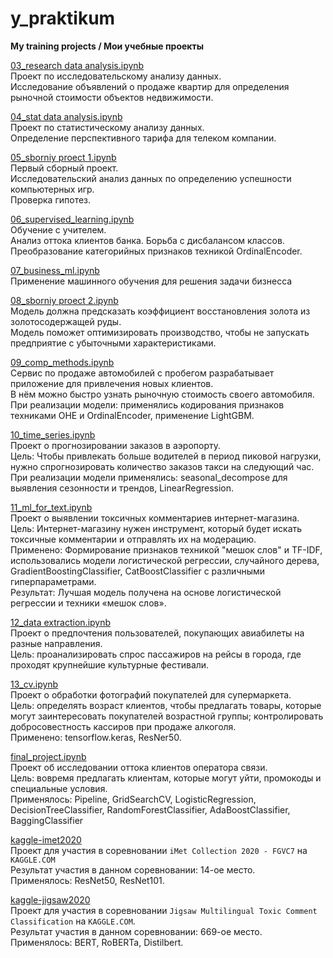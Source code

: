 # y_praktikum
**My training projects / Мои учебные проекты**

[3]: https://github.com/ponandrew100/y_praktikum/blob/master/03_research%20data%20analysis/03_research%20data%20analysis.ipynb  
[4]: https://github.com/ponandrew100/y_praktikum/blob/master/04_stat%20data%20analysis/04_stat%20data%20analysis.ipynb  
[5]: https://github.com/ponandrew100/y_praktikum/blob/master/05_sborniy%20proect%201/05_sborniy%20proect%201.ipynb  
[6]: https://github.com/ponandrew100/y_praktikum/blob/master/06_supervised_learning/06_supervised_learning.ipynb  
[7]: https://github.com/ponandrew100/y_praktikum/blob/master/07_business_ml/07_business_ml.ipynb  
[8]: https://github.com/ponandrew100/y_praktikum/blob/master/08_sborniy%20proect%202/08_sborniy%20proect%202.ipynb  
[9]: https://github.com/ponandrew100/y_praktikum/blob/master/09_comp_methods/09_comp_methods.ipynb  
[10]: https://github.com/ponandrew100/y_praktikum/blob/master/10_time_series/10_time_series.ipynb  
[11]: https://github.com/ponandrew100/y_praktikum/blob/master/11_ml_for_text/11_ml_for_text.ipynb  
[12]: https://github.com/ponandrew100/y_praktikum/blob/master/12_data%20extraction/12_data%20extraction.ipynb  
[13]: https://github.com/ponandrew100/y_praktikum/blob/master/13_cv/13_cv.ipynb  
[14]: https://github.com/ponandrew100/y_praktikum/blob/master/final_project/final_project.ipynb  
[15]: https://github.com/ponandrew100/y_praktikum/tree/master/kaggle-imet2020  
[17]: https://github.com/ponandrew100/y_praktikum/blob/master/kaggle-jigsaw2020/for-jigsaw2020.ipynb    

[03_research data analysis.ipynb][3]  
Проект по исследовательскому анализу данных.  
Исследование объявлений о продаже квартир для определения рыночной стоимости объектов недвижимости.

[04_stat data analysis.ipynb][4]  
Проект по статистическому анализу данных.  
Определение перспективного тарифа для телеком компании.

[05_sborniy proect 1.ipynb][5]  
Первый сборный проект.  
Исследовательский анализ данных по определению успешности компьютерных игр.  
Проверка гипотез.

[06_supervised_learning.ipynb][6]  
Обучение с учителем.  
Анализ оттока клиентов банка. Борьба с дисбалансом классов.  
Преобразование категорийных признаков техникой OrdinalEncoder.

[07_business_ml.ipynb][7]  
Применение машинного обучения для решения задачи бизнесса  

[08_sborniy proect 2.ipynb][8]  
Модель должна предсказать коэффициент восстановления золота из золотосодержащей руды.   
Модель поможет оптимизировать производство, чтобы не запускать предприятие с убыточными характеристиками.  

[09_comp_methods.ipynb][9]  
Сервис по продаже автомобилей с пробегом разрабатывает приложение для привлечения новых клиентов.  
В нём можно быстро узнать рыночную стоимость своего автомобиля.  
При реализации модели: применялись кодирования признаков техниками OHE и OrdinalEncoder, применение LightGBM.

[10_time_series.ipynb][10]  
Проект о прогнозировании заказов в аэропорту.  
Цель: Чтобы привлекать больше водителей в период пиковой нагрузки, нужно спрогнозировать количество заказов такси на следующий час.  
При реализации модели применялись: seasonal_decompose для выявления сезонности и трендов, LinearRegression.

[11_ml_for_text.ipynb][11]  
Проект о выявлении токсичных комментариев интернет-магазина.  
Цель: Интернет-магазину нужен инструмент, который будет искать токсичные комментарии и отправлять их на модерацию.  
Применено: Формирование признаков техникой "мешок слов" и TF-IDF, использовались модели логистической регрессии, случайного дерева, GradientBoostingClassifier, CatBoostClassifier с различными гиперпараметрами.  
Результат: Лучшая модель получена на основе логистической регрессии и техники «мешок слов».

[12_data extraction.ipynb][12]  
Проект о предпочтения пользователей, покупающих авиабилеты на разные направления.  
Цель: проанализировать спрос пассажиров на рейсы в города, где проходят крупнейшие культурные фестивали.

[13_cv.ipynb][13]  
Проект о обработки фотографий покупателей для супермаркета.  
Цель: определять возраст клиентов, чтобы предлагать товары, которые могут заинтересовать покупателей возрастной группы;
контролировать добросовестность кассиров при продаже алкоголя.  
Применено: tensorflow.keras, ResNer50.

[final_project.ipynb][14]  
Проект об исследовании оттока клиентов оператора связи.  
Цель: вовремя предлагать клиентам, которые могут уйти, промокоды и специальные условия.  
Применялось: Pipeline, GridSearchCV, LogisticRegression, DecisionTreeClassifier, RandomForestClassifier, AdaBoostClassifier, BaggingClassifier

[kaggle-imet2020][15]  
Проект для участия в соревновании `iMet Collection 2020 - FGVC7` на `KAGGLE.COM`  
Результат участия в данном соревновании: 14-ое место.  
Применялось: ResNet50, ResNet101.

[kaggle-jigsaw2020][17]  
Проект для участия в соревновании `Jigsaw Multilingual Toxic Comment Classification` на `KAGGLE.COM`.  
Результат участия в данном соревновании: 669-ое место.  
Применялось: BERT, RoBERTa, Distilbert.
